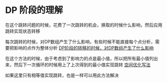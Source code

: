 


# DP 阶段的理解
在这个跳转问题的时候，花费了一次跳转的机会，换取的时候什么影响，然后应用跳转实现状态转移

每次跳转的时候，对DP数组产生了什么影响，有些时候不能直接每个点分析，需要把影响的点作为整体分析
[DP阶段的转移的时候，对DP数组产生了什么影响](DP阶段的理解/阶段分析.py)

在这个方法的时候，由于考虑到了影响力的点是最小值，所以把所有最小值列出来，然后下一次循环的时候用上了上次得到的最小值实现跳转
[空间优化写法](DP阶段的理解/空间优化写法.py)

如果这里只有相等值实现跳转，也是一样可以用此方法解决
